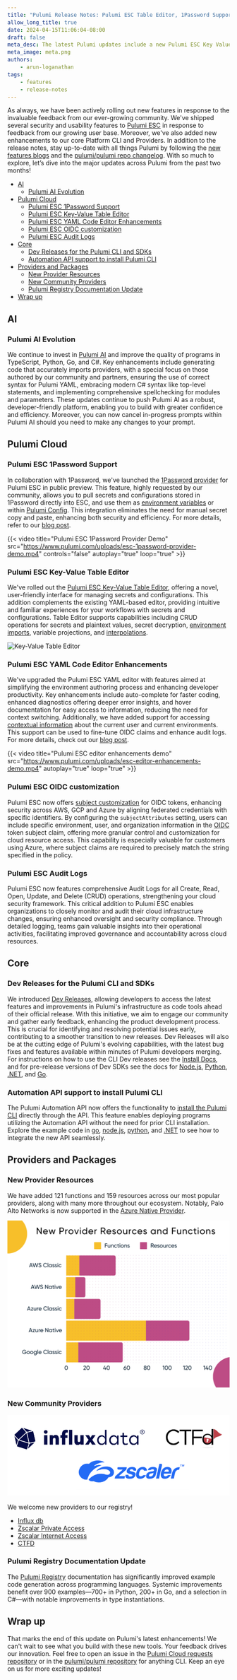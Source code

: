 ```yaml
---
title: "Pulumi Release Notes: Pulumi ESC Table Editor, 1Password Support, Pulumi Dev Releases, and more!"
allow_long_title: true
date: 2024-04-15T11:06:04-08:00
draft: false
meta_desc: The latest Pulumi updates include a new Pulumi ESC Key Value Editor, 1Password ESC Provider, Pulumi CLI & SDK Dev Releases, and more!
meta_image: meta.png
authors:
    - arun-loganathan
tags:
    - features
    - release-notes
---
```


As always, we have been actively rolling out new features in response to the invaluable feedback from our ever-growing community.  We've shipped several security and usability features to [Pulumi ESC](/docs/esc) in response to feedback from our growing user base. Moreover, we've also added new enhancements to our core Platform CLI and Providers. In addition to the release notes, stay up-to-date with all things Pulumi by following the [new features blogs](/blog/tag/features) and the [pulumi/pulumi repo changelog](https://github.com/pulumi/pulumi/blob/master/CHANGELOG.md). With so much to explore, let’s dive into the major updates across Pulumi from the past two months!

<!--more-->

- [AI](#ai)
  - [Pulumi AI Evolution](#pulumi-ai-evolution)
- [Pulumi Cloud](#pulumi-cloud)
  - [Pulumi ESC 1Password Support](#pulumi-esc-1password-support)
  - [Pulumi ESC Key-Value Table Editor](#pulumi-esc-key-value-table-editor)
  - [Pulumi ESC YAML Code Editor Enhancements](#pulumi-esc-yaml-code-editor-enhancements)
  - [Pulumi ESC OIDC customization](#pulumi-esc-oidc-customization)
  - [Pulumi ESC Audit Logs](#pulumi-esc-audit-logs)
- [Core](#core)
  - [Dev Releases for the Pulumi CLI and SDKs](#dev-releases-for-the-pulumi-cli-and-sdks)
  - [Automation API support to install Pulumi CLI](#automation-api-support-to-install-pulumi-cli)
- [Providers and Packages](#providers-and-packages)
  - [New Provider Resources](#new-provider-resources)
  - [New Community Providers](#new-community-providers)
  - [Pulumi Registry Documentation Update](#pulumi-registry-documentation-update)
- [Wrap up](#wrap-up)

## AI

### Pulumi AI Evolution

We continue to invest in [Pulumi AI](https://www.pulumi.com/ai) and improve the quality of programs in TypeScript, Python, Go, and C#. Key enhancements include generating code that accurately imports providers, with a special focus on those authored by our community and partners, ensuring the use of correct syntax for Pulumi YAML, embracing modern C# syntax like top-level statements, and implementing comprehensive spellchecking for modules and parameters. These updates continue to push Pulumi AI as a robust, developer-friendly platform, enabling you to build with greater confidence and efficiency. Moreover, you can now cancel in-progress prompts within Pulumi AI should you need to make any changes to your prompt. 

## Pulumi Cloud

### Pulumi ESC 1Password Support

In collaboration with 1Password, we've launched the [1Password provider](/docs/esc/providers/1password-secrets/) for Pulumi ESC in public preview. This feature, highly requested by our community, allows you to pull secrets and configurations stored in 1Password directly into ESC, and use them as [environment variables](/docs/esc/environments/#projecting-environment-variables) or within [Pulumi Config](/docs/esc/environments/#using-environments-with-pulumi-iac). This integration eliminates the need for manual secret copy and paste, enhancing both security and efficiency. For more details, refer to our [blog post](/blog/pulumi-esc-public-preview-for-1password-support/).

{{< video title="Pulumi ESC 1Password Provider Demo" src="https://www.pulumi.com/uploads/esc-1password-provider-demo.mp4" controls="false" autoplay="true" loop="true" >}}

### Pulumi ESC Key-Value Table Editor

We've rolled out the [Pulumi ESC Key-Value Table Editor](/blog/esc-key-value-table-editor-launch/), offering a novel, user-friendly interface for managing secrets and configurations. This addition complements the existing YAML-based editor, providing intuitive and familiar experiences for your workflows with secrets and configurations. Table Editor supports capabilities including CRUD operations for secrets and plaintext values, secret decryption, [environment imports](/docs/esc/environments/#importing-other-environments), variable projections, and [interpolations](/docs/esc/environments/#interpolating-values).

![Key-Value Table Editor](/blog/esc-key-value-table-editor-launch/esc-key-value-table-editor.png)

### Pulumi ESC YAML Code Editor Enhancements

We've upgraded the Pulumi ESC YAML editor with features aimed at simplifying the environment authoring process and enhancing developer productivity. Key enhancements include auto-complete for faster coding, enhanced diagnostics offering deeper error insights, and hover documentation for easy access to information, reducing the need for context switching. Additionally, we have added support for accessing [contextual information](/docs/esc/environments/#pulumi-contextual-information) about the current user and current environments. This support can be used to fine-tune OIDC claims and enhance audit logs. For more details, check out our [blog post](/blog/esc-editor-enhancements/). 

{{< video title="Pulumi ESC editor enhancements demo" src="https://www.pulumi.com/uploads/esc-editor-enhancements-demo.mp4" autoplay="true" loop="true" >}}

### Pulumi ESC OIDC customization 

Pulumi ESC now offers [subject customization](/docs/pulumi-cloud/oidc/azure/#subject-customization) for OIDC tokens, enhancing security across AWS, GCP and Azure by aligning federated credentials with specific identifiers. By configuring the `subjectAttributes` setting, users can include specific environment, user, and organization information in the [OIDC](/docs/pulumi-cloud/oidc/) token subject claim, offering more granular control and customization for cloud resource access. This capability is especially valuable for customers using Azure, where subject claims are required to precisely match the string specified in the policy.

### Pulumi ESC Audit Logs

Pulumi ESC now features comprehensive Audit Logs for all Create, Read, Open, Update, and Delete (CRUD) operations, strengthening your cloud security framework. This critical addition to Pulumi ESC enables organizations to closely monitor and audit their cloud infrastructure changes, ensuring enhanced oversight and security compliance. Through detailed logging, teams gain valuable insights into their operational activities, facilitating improved governance and accountability across cloud resources.

## Core

### Dev Releases for the Pulumi CLI and SDKs

We introduced [Dev Releases](/blog/introducing-dev-releases/), allowing developers to access the latest features and improvements in Pulumi's infrastructure as code tools ahead of their official release. With this initiative, we aim to engage our community and gather early feedback, enhancing the product development process. This is crucial for identifying and resolving potential issues early, contributing to a smoother transition to new releases. Dev Releases will also be at the cutting edge of Pulumi's evolving capabilities, with the latest bug fixes and features available within minutes of Pulumi developers merging. For instructions on how to use the CLI Dev releases see the [Install Docs](/docs/install/#installing-dev-releases), and for pre-release versions of Dev SDKs see the docs for [Node.js](/docs/languages-sdks/javascript/#dev-versions), [Python](/docs/languages-sdks/python/#dev-versions), [.NET](docs/languages-sdks/dotnet/#dev-versions), and [Go](/docs/languages-sdks/go/#dev-versions).

### Automation API support to install Pulumi CLI 

The Pulumi Automation API now offers the functionality to [install the Pulumi CLI](https://pkg.go.dev/github.com/pulumi/pulumi/sdk/v3/go/auto#InstallPulumiCommand) directly through the API. This feature enables deploying programs utilizing the Automation API without the need for prior CLI installation. Explore the example code in [go](https://github.com/pulumi/automation-api-examples/tree/main/go/cli_installation), [node.js](docs/reference/pkg/nodejs/pulumi/pulumi/classes/automation.PulumiCommand.html#install), [python](/docs/reference/pkg/python/pulumi/#pulumi.automation.PulumiCommand.install), and [.NET](https://github.com/pulumi/pulumi-dotnet/blob/edf4a5e904110f198d579d8db0b178aa9af9cdfa/sdk/Pulumi.Automation/Commands/LocalPulumiCommand.cs#L107) to see how to integrate the new API seamlessly. 

## Providers and Packages

### New Provider Resources

We have added 121 functions and 159 resources across our most popular providers, along with many more throughout our ecosystem. Notably, Palo Alto Networks is now supported in the [Azure Native Provider](/registry/packages/azure-native/).

![New Provider Resources and Functions](new-provider-resources-functions.png)

### New Community Providers

![new_community_providers](new-community-providers.png)

We welcome new providers to our registry!

* [Influx db](/registry/packages/influxdb/)
* [Zscalar Private Access](/registry/packages/zpa/)
* [Zscalar Internet Access](/registry/packages/zia/)
* [CTFD](/registry/packages/ctfd/)

### Pulumi Registry Documentation Update

The [Pulumi Registry](/registry) documentation has significantly improved example code generation across programming languages. Systemic improvements benefit over 900 examples—700+ in Python, 200+ in Go, and a selection in C#—with notable improvements in type instantiations.

## Wrap up

That marks the end of this update on Pulumi's latest enhancements! We can't wait to see what you build with these new tools. Your feedback drives our innovation. Feel free to open an issue in the [Pulumi Cloud requests repository](https://github.com/pulumi/pulumi-cloud-requests/issues/new/choose)  or in the [pulumi/pulumi repository](https://github.com/pulumi/pulumi) for anything CLI. Keep an eye on us for more exciting updates!
